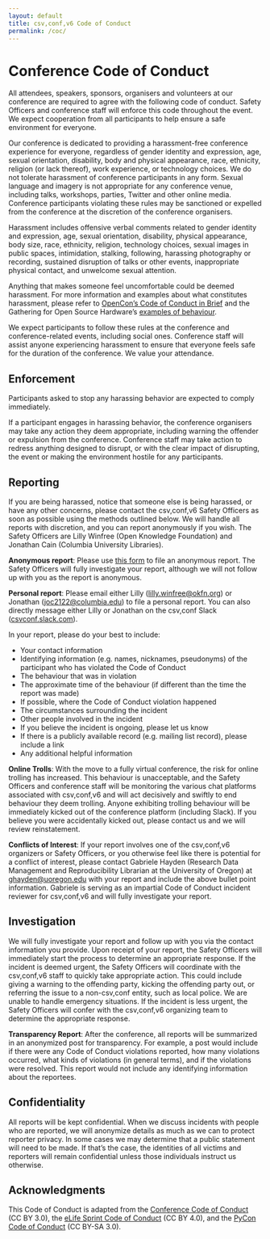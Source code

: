 ```yaml
---
layout: default
title: csv,conf,v6 Code of Conduct
permalink: /coc/
---
```


# Conference Code of Conduct

All attendees, speakers, sponsors, organisers and volunteers at our conference are required to agree with the following code of conduct. Safety Officers and conference staff will enforce this code throughout the event. We expect cooperation from all participants to help ensure a safe environment for everyone.

Our conference is dedicated to providing a harassment-free conference experience for everyone, regardless of gender identity and expression, age, sexual orientation, disability, body and physical appearance, race, ethnicity, religion (or lack thereof), work experience, or technology choices. We do not tolerate harassment of conference participants in any form. Sexual language and imagery is not appropriate for any conference venue, including talks, workshops, parties, Twitter and other online media. Conference participants violating these rules may be sanctioned or expelled from the conference at the discretion of the conference organisers.

Harassment includes offensive verbal comments related to gender identity and expression, age, sexual orientation, disability, physical appearance, body size, race, ethnicity, religion, technology choices, sexual images in public spaces, intimidation, stalking, following, harassing photography or recording, sustained disruption of talks or other events, inappropriate physical contact, and unwelcome sexual attention.

Anything that makes someone feel uncomfortable could be deemed harassment. For more information and examples about what constitutes harassment, please refer to [OpenCon’s Code of Conduct in Brief](https://www.opencon2018.org/code_of_conduct) and the Gathering for Open Source Hardware’s [examples of behaviour](http://openhardware.science/gosh-2017/gosh-code-of-conduct/).

We expect participants to follow these rules at the conference and conference-related events, including social ones. Conference staff will assist anyone experiencing harassment to ensure that everyone feels safe for the duration of the conference. We value your attendance.

## Enforcement

Participants asked to stop any harassing behavior are expected to comply immediately.

If a participant engages in harassing behavior, the conference organisers may take any action they deem appropriate, including warning the offender or expulsion from the conference. Conference staff may take action to redress anything designed to disrupt, or with the clear impact of disrupting, the event or making the environment hostile for any participants.

## Reporting

If you are being harassed, notice that someone else is being harassed, or have any other concerns, please contact the csv,conf,v6 Safety Officers as soon as possible using the methods outlined below. We will handle all reports with discretion, and you can report anonymously if you wish. The Safety Officers are Lilly Winfree (Open Knowledge Foundation) and Jonathan Cain (Columbia University Libraries).

**Anonymous report**: Please use [this form](https://forms.gle/Eyn5s2UWXsDiXgmx9) to file an anonymous report. The Safety Officers will fully investigate your report, although we will not follow up with you as the report is anonymous.

**Personal report**: Please email either Lilly ([lilly.winfree@okfn.org](mailto:lilly.winfree@okfn.org)) or Jonathan ([joc2122@columbia.edu](mailto:joc2122@columbia.edu)) to file a personal report. You can also directly message either Lilly or Jonathan on the csv,conf Slack ([csvconf.slack.com](http://csvconf.slack.com)).

In your report, please do your best to include:

- Your contact information
- Identifying information (e.g. names, nicknames, pseudonyms) of the participant who has violated the Code of Conduct
- The behaviour that was in violation
- The approximate time of the behaviour (if different than the time the report was made)
- If possible, where the Code of Conduct violation happened
- The circumstances surrounding the incident
- Other people involved in the incident
- If you believe the incident is ongoing, please let us know
- If there is a publicly available record (e.g. mailing list record), please include a link
- Any additional helpful information

**Online Trolls**: With the move to a fully virtual conference, the risk for online trolling has increased. This behaviour is unacceptable, and the Safety Officers and conference staff will be monitoring the various chat platforms associated with csv,conf,v6 and will act decisively and swiftly to end behaviour they deem trolling. Anyone exhibiting trolling behaviour will be immediately kicked out of the conference platform (including Slack). If you believe you were accidentally kicked out, please contact us and we will review reinstatement.

**Conflicts of Interest**: If your report involves one of the csv,conf,v6 organizers or Safety Officers, or you otherwise feel like there is potential for a conflict of interest, please contact Gabriele Hayden (Research Data Management and Reproducibility Librarian at the University of Oregon) at [ghayden@uoregon.edu](mailto:ghayden@uoregon.edu) with your report and include the above bullet point information. Gabriele is serving as an impartial Code of Conduct incident reviewer for csv,conf,v6 and will fully investigate your report.

## Investigation
We will fully investigate your report and follow up with you via the contact information you provide. Upon receipt of your report, the Safety Officers will immediately start the process to determine an appropriate response. If the incident is deemed urgent, the Safety Officers will coordinate with the csv,conf,v6 staff to quickly take appropriate action. This could include giving a warning to the offending party, kicking the offending party out, or referring the issue to a non-csv,conf entity, such as local police. We are unable to handle emergency situations. If the incident is less urgent, the Safety Officers will confer with the csv,conf,v6 organizing team to determine the appropriate response.

**Transparency Report**: After the conference, all reports will be summarized in an anonymized post for transparency. For example, a post would include if there were any Code of Conduct violations reported, how many violations occurred, what kinds of violations (in general terms), and if the violations were resolved. This report would not include any identifying information about the reportees.

## Confidentiality
All reports will be kept confidential. When we discuss incidents with people who are reported, we will anonymize details as much as we can to protect reporter privacy. In some cases we may determine that a public statement will need to be made. If that’s the case, the identities of all victims and reporters will remain confidential unless those individuals instruct us otherwise.

## Acknowledgments
This Code of Conduct is adapted from the [Conference Code of Conduct](https://confcodeofconduct.com/) (CC BY 3.0), the [eLife Sprint Code of Conduct](https://sprint.elifesciences.org/code-of-conduct/) (CC BY 4.0), and the [PyCon Code of Conduct](https://us.pycon.org/2020/about/code-of-conduct/) (CC BY-SA 3.0).
